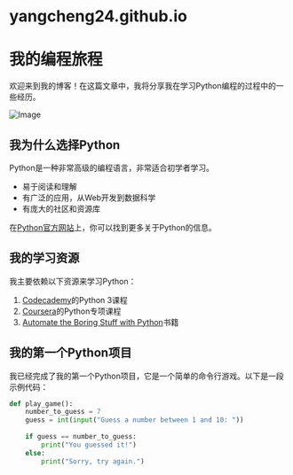 # yangcheng24.github.io
# 我的编程旅程

欢迎来到我的博客！在这篇文章中，我将分享我在学习Python编程的过程中的一些经历。

![Image](https://example.com/my-coding-journey.jpg)

## 我为什么选择Python

Python是一种非常高级的编程语言，非常适合初学者学习。

- 易于阅读和理解
- 有广泛的应用，从Web开发到数据科学
- 有庞大的社区和资源库

在[Python官方网站](https://www.python.org/)上，你可以找到更多关于Python的信息。

## 我的学习资源

我主要依赖以下资源来学习Python：

1. [Codecademy](https://www.codecademy.com/learn/learn-python-3)的Python 3课程
2. [Coursera](https://www.coursera.org/specializations/python)的Python专项课程
3. [Automate the Boring Stuff with Python](https://automatetheboringstuff.com/)书籍

## 我的第一个Python项目

我已经完成了我的第一个Python项目，它是一个简单的命令行游戏。以下是一段示例代码：

```python
def play_game():
    number_to_guess = 7
    guess = int(input("Guess a number between 1 and 10: "))
    
    if guess == number_to_guess:
        print("You guessed it!")
    else:
        print("Sorry, try again.")
